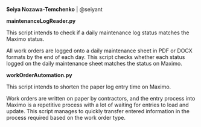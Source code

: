 **Seiya Nozawa-Temchenko** | @seiyant

**maintenanceLogReader.py**

This script intends to check if a daily maintenance log status matches the Maximo status.

All work orders are logged onto a daily maintenance sheet in PDF or DOCX formats by the end of each day.
This script checks whether each status logged on the daily maintenance sheet matches the status on Maximo.

**workOrderAutomation.py**

This script intends to shorten the paper log entry time on Maximo.

Work orders are written on paper by contractors, and the entry process into Maximo is a repetitive process with a lot of waiting for entries to load and update. 
This script manages to quickly transfer entered information in the process required based on the work order type.
